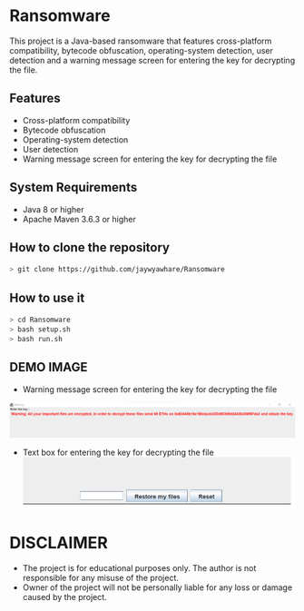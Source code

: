 # Ransomware

This project is a Java-based ransomware that features cross-platform compatibility, bytecode obfuscation, operating-system detection, user detection and a warning message screen for entering the key for decrypting the file.

## Features

- Cross-platform compatibility 
- Bytecode obfuscation 
- Operating-system detection 
- User detection 
- Warning message screen for entering the key for decrypting the file

## System Requirements

- Java 8 or higher
- Apache Maven 3.6.3 or higher
  

## How to clone the repository
```bash
> git clone https://github.com/jaywyawhare/Ransomware
```

## How to use it
```bash
> cd Ransomware
> bash setup.sh
> bash run.sh
```

## DEMO IMAGE

- Warning message screen for entering the key for decrypting the file
  
![](Image/Warning.png)

- Text box for entering the key for decrypting the file
![](Image/Input.png)


# DISCLAIMER
- The project is for educational purposes only. The author is not responsible for any misuse of the project.
- Owner of the project will not be personally liable for any loss or damage caused by the project.
